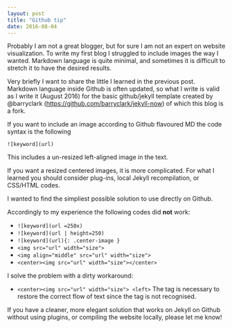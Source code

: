```yaml
---
layout: post
title: "Github tip"
date: 2016-08-04
---
```


Probably I am not a great blogger, but for sure I am not an expert on website visualization.
To write my first blog I struggled to include images the way I wanted. Markdown language is quite minimal, and sometimes it is difficult to stretch it to have the desired results.

Very briefly I want to share the little I learned in the previous post.
Markdown language inside Github is often updated, so what I write is valid as I write it (August 2016) for the basic github/jekyll template created by @barryclark (https://github.com/barryclark/jekyll-now) of which this blog is a fork.

If you want to include an image according to Github flavoured MD the code syntax is the following
```
![keyword](url)
```
This includes a un-resized left-aligned image in the text.

If you want a resized centered images, it is more complicated. For what I learned you should consider plug-ins, local Jekyll recompilation, or CSS/HTML codes.

I wanted to find the simpliest possible solution to use directly on Github. 

Accordingly to my experience the following codes did **not** work:

*  ```![keyword](url =250x)```
*  ```![keyword](url | height=250)```
*  ```![keyword](url){: .center-image }```
*  ```<img src="url" width="size">```
*  ```<img align="middle" src="url" width="size">```
*  ```<center><img src="url" width="size"></center>```   

I solve the problem with a dirty workaround:
* ```<center><img src="url" width="size"> <left>```
The <left> tag is necessary to restore the correct flow of text since the </center> tag is not recognised.


If you have a cleaner, more elegant solution that works on Jekyll on Github without using plugins, or compiling the website locally, please let me know!
